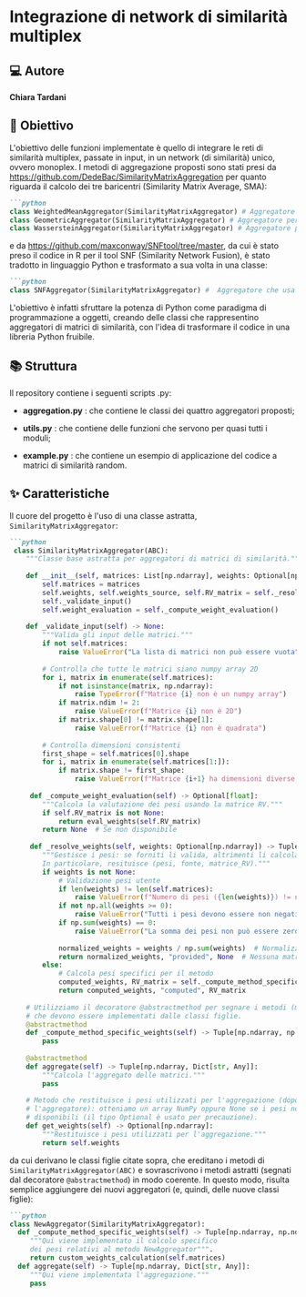 # Integrazione di network di similarità multiplex
## 💻 Autore 
**Chiara Tardani**
## 🚀 Obiettivo
L'obiettivo delle funzioni implementate è quello di integrare le reti di similarità multiplex, passate in input, in un network (di similarità) unico, ovvero monoplex. I metodi di aggregazione proposti sono stati presi da <https://github.com/DedeBac/SimilarityMatrixAggregation> per quanto riguarda il calcolo dei tre baricentri (Similarity Matrix Average, SMA): 
```markdown
```python
class WeightedMeanAggregator(SimilarityMatrixAggregator) # Aggregatore per la media aritmetica pesata con Frobenius
class GeometricAggregator(SimilarityMatrixAggregator) # Aggregatore per la media geometrica Riemanniana
class WassersteinAggregator(SimilarityMatrixAggregator) # Aggregatore per la media di Wasserstein
```
e da <https://github.com/maxconway/SNFtool/tree/master>, da cui è stato preso il codice in R per il tool SNF (Similarity Network Fusion), è stato tradotto in linguaggio Python e trasformato a sua volta in una classe:
```markdown
```python
class SNFAggregator(SimilarityMatrixAggregator) #  Aggregatore che usa Similarity Network Fusion (SNF) 
```
L'obiettivo è infatti sfruttare la potenza di Python come paradigma di programmazione a oggetti, creando delle classi che rappresentino aggregatori di matrici di similarità, con l'idea di trasformare il codice in una libreria Python fruibile.
## 📚 Struttura
Il repository contiene i seguenti scripts .py:

- **aggregation.py** : che contiene le classi dei quattro aggregatori proposti;

- **utils.py** : che contiene delle funzioni che servono per quasi tutti i moduli;

- **example.py** : che contiene un esempio di applicazione del codice a matrici di similarità random.
## ✨ Caratteristiche
Il cuore del progetto è l'uso di una classe astratta, `SimilarityMatrixAggregator`:
```markdown
```python
 class SimilarityMatrixAggregator(ABC):
    """Classe base astratta per aggregatori di matrici di similarità."""
    
    def __init__(self, matrices: List[np.ndarray], weights: Optional[np.ndarray] = None):
        self.matrices = matrices
        self.weights, self.weights_source, self.RV_matrix = self._resolve_weights(weights)
        self._validate_input()
        self.weight_evaluation = self._compute_weight_evaluation()
    
    def _validate_input(self) -> None:
        """Valida gli input delle matrici."""
        if not self.matrices:
            raise ValueError("La lista di matrici non può essere vuota")
        
        # Controlla che tutte le matrici siano numpy array 2D
        for i, matrix in enumerate(self.matrices):
            if not isinstance(matrix, np.ndarray):
                raise TypeError(f"Matrice {i} non è un numpy array")
            if matrix.ndim != 2:
                raise ValueError(f"Matrice {i} non è 2D")
            if matrix.shape[0] != matrix.shape[1]:
                raise ValueError(f"Matrice {i} non è quadrata")
        
        # Controlla dimensioni consistenti
        first_shape = self.matrices[0].shape
        for i, matrix in enumerate(self.matrices[1:]):
            if matrix.shape != first_shape:
                raise ValueError(f"Matrice {i+1} ha dimensioni diverse dalla prima")
                
     def _compute_weight_evaluation(self) -> Optional[float]:
        """Calcola la valutazione dei pesi usando la matrice RV."""
        if self.RV_matrix is not None:
            return eval_weights(self.RV_matrix)
        return None  # Se non disponibile
                
     def _resolve_weights(self, weights: Optional[np.ndarray]) -> Tuple[np.ndarray, str, Optional[np.ndarray]]:
        """Gestisce i pesi: se forniti li valida, altrimenti li calcola.
        In particolare, resituisce (pesi, fonte, matrice_RV)."""
        if weights is not None:
            # Validazione pesi utente
            if len(weights) != len(self.matrices):
                raise ValueError(f"Numero di pesi ({len(weights)}) != numero di matrici ({len(self.matrices)})")
            if not np.all(weights >= 0):
                raise ValueError("Tutti i pesi devono essere non negativi")
            if np.sum(weights) == 0:
                raise ValueError("La somma dei pesi non può essere zero")
            
            normalized_weights = weights / np.sum(weights)  # Normalizza
            return normalized_weights, "provided", None  # Nessuna matrice RV per pesi utente
        else:
            # Calcola pesi specifici per il metodo
            computed_weights, RV_matrix = self._compute_method_specific_weights()
            return computed_weights, "computed", RV_matrix
            
    # Utilizziamo il decoratore @abstractmethod per segnare i metodi (metodi astratti)
    # che devono essere implementati dalle classi figlie.
    @abstractmethod
    def _compute_method_specific_weights(self) -> Tuple[np.ndarray, np.ndarray]:
        pass            
    
    @abstractmethod
    def aggregate(self) -> Tuple[np.ndarray, Dict[str, Any]]:
        """Calcola l'aggregato delle matrici."""
        pass
        
    # Metodo che restituisce i pesi utilizzati per l'aggregazione (dopo aver creato 
    # l'aggregatore): otteniamo un array NumPy oppure None se i pesi non sono 
    # disponibili (il tipo Optional è usato per precauzione).
    def get_weights(self) -> Optional[np.ndarray]:
        """Restituisce i pesi utilizzati per l'aggregazione."""
        return self.weights
```
da cui derivano le classi figlie citate sopra, che ereditano i metodi di `SimilarityMatrixAggregator(ABC)` e sovrascrivono i metodi astratti (segnati dal decoratore `@abstractmethod`) in modo coerente. In questo modo, risulta semplice aggiungere dei nuovi aggregatori (e, quindi, delle nuove classi figlie):
```markdown
```python
class NewAggregator(SimilarityMatrixAggregator):
  def _compute_method_specific_weights(self) -> Tuple[np.ndarray, np.ndarray]:
     """Qui viene implementato il calcolo specifico
     dei pesi relativi al metodo NewAggregator""".
     return custom_weights_calculation(self.matrices)
  def aggregate(self) -> Tuple[np.ndarray, Dict[str, Any]]:
     """Qui viene implementata l'aggregazione."""
     pass
```
